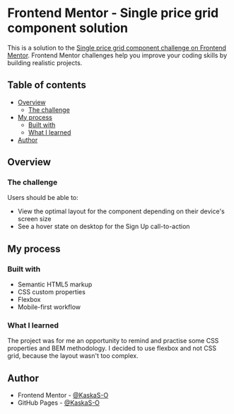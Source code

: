 # Frontend Mentor - Single price grid component solution

This is a solution to the [Single price grid component challenge on Frontend Mentor](https://www.frontendmentor.io/challenges/single-price-grid-component-5ce41129d0ff452fec5abbbc). Frontend Mentor challenges help you improve your coding skills by building realistic projects.

## Table of contents

- [Overview](#overview)
  - [The challenge](#the-challenge)
- [My process](#my-process)
  - [Built with](#built-with)
  - [What I learned](#what-i-learned)
- [Author](#author)

## Overview

### The challenge

Users should be able to:

- View the optimal layout for the component depending on their device's screen size
- See a hover state on desktop for the Sign Up call-to-action

## My process

### Built with

- Semantic HTML5 markup
- CSS custom properties
- Flexbox
- Mobile-first workflow

### What I learned

The project was for me an opportunity to remind and practise some CSS properties and BEM methodology. I decided to use flexbox and not CSS grid, because the layout wasn't too complex.

## Author

- Frontend Mentor - [@KaskaS-O](https://www.frontendmentor.io/profile/KaskaS-O)
- GitHub Pages - [@KaskaS-O](https://kaskas-o.github.io/single-price-grid-component/)
